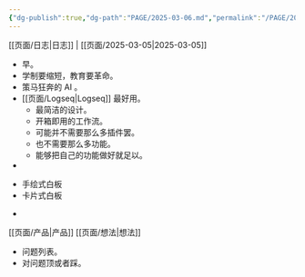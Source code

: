 ```yaml
---
{"dg-publish":true,"dg-path":"PAGE/2025-03-06.md","permalink":"/PAGE/2025-03-06/","noteIcon":"1","created":"2025-03-07T10:40:06.706+08:00"}
---
```


[[页面/日志\|日志]] | [[页面/2025-03-05\|2025-03-05]]
- 早。
- 学制要缩短，教育要革命。
- 策马狂奔的 AI 。
- [[页面/Logseq\|Logseq]] 最好用。
	- 最简洁的设计。
	- 开箱即用的工作流。
	- 可能并不需要那么多插件罢。
	- 也不需要那么多功能。
	- 能够把自己的功能做好就足以。
- 
<div class="transclusion internal-embed is-loaded"><div class="markdown-embed">




- 手绘式白板
- 卡片式白板

</div></div>

- 
<div class="transclusion internal-embed is-loaded"><div class="markdown-embed">




[[页面/产品\|产品]] [[页面/想法\|想法]]
- 问题列表。
- 对问题顶或者踩。

</div></div>
